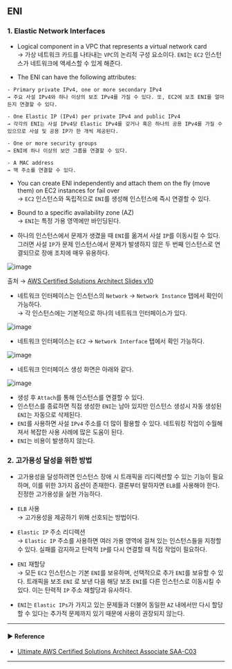 ## ENI
### 1. Elastic Network Interfaces
- Logical component in a VPC that represents a virtual network card  
→ 가상 네트워크 카드를 나타내는 `VPC`의 논리적 구성 요소이다. `ENI`는 `EC2` 인스턴스가 네트워크에 액세스할 수 있게 해준다.

- The ENI can have the following attributes:
~~~
- Primary private IPv4, one or more secondary IPv4
→ 주요 사설 IPv4와 하나 이상의 보조 IPv4를 가질 수 있다. 또, EC2에 보조 ENI를 얼마든지 연결할 수 있다.

- One Elastic IP (IPv4) per private IPv4 and public IPv4
→ 각각의 ENI는 사설 IPv4당 Elastic IPv4를 갖거나 혹은 하나의 공용 IPv4를 가질 수 있으므로 사설 및 공용 IP가 한 개씩 제공된다.

- One or more security groups
→ ENI에 하나 이상의 보안 그룹을 연결할 수 있다.

- A MAC address
→ 맥 주소를 연결할 수 있다.
~~~

- You can create ENI independently and attach them on the fly (move them) on EC2 instances for fail over  
→ `EC2` 인스턴스와 독립적으로 `ENI`를 생성해 인스턴스에 즉시 연결할 수 있다.

- Bound to a specific availability zone (AZ)  
→ `ENI`는 특정 가용 영역에만 바인딩된다.

- 하나의 인스턴스에서 문제가 생겼을 때 `ENI`를 옮겨서 사설 `IP`를 이동시킬 수 있다. 그러면 사설 `IP`가 문제 인스턴스에서 문제가 발생하지 않은 두 번째 인스턴스로 연결되므로 장애 조치에 매우 유용하다.

![image](https://user-images.githubusercontent.com/97398071/232232936-cc5ed9fe-1cda-493f-827b-82278fb89e5a.png)

출처 → [AWS Certified Solutions Architect Slides v10](https://courses.datacumulus.com/downloads/certified-solutions-architect-pn9/)

- 네트워크 인터페이스는 인스턴스의 `Network` → `Network Instance` 탭에서 확인이 가능하다.  
→ 각 인스턴스에는 기본적으로 하나의 네트워크 인터페이스가 있다.

![image](https://user-images.githubusercontent.com/97398071/232233225-4270f098-6906-471c-88bd-a351d47af171.png)

- 네트워크 인터페이스는 `EC2` → `Network Interface` 탭에서 확인 가능하다.

![image](https://user-images.githubusercontent.com/97398071/232233392-c3b49581-8882-4920-85a5-3c5b7ca6f19c.png)

- 네트워크 인터페이스 생성 화면은 아래와 같다.

![image](https://user-images.githubusercontent.com/97398071/232233504-867fa52b-920e-45fb-a46e-3106dfb6526b.png)

- 생성 후 `Attach`를 통해 인스턴스를 연결할 수 있다.
- 인스턴스를 종료하면 직접 생성한 `ENI`는 남아 있지만 인스턴스 생성시 자동 생성된 `ENI`는 자동으로 삭제된다.
- `ENI`를 사용하면 사설 `IPv4` 주소를 더 많이 활용할 수 있다. 네트워킹 작업이 수월해져서 복잡한 사용 사례에 많은 도움이 된다.
- `ENI`는 비용이 발생하지 않는다.

### 2. 고가용성 달성을 위한 방법
- 고가용성을 달성하려면 인스턴스 장애 시 트래픽을 리디렉션할 수 있는 기능이 필요하며, 이를 위한 3가지 옵션이 존재한다. 결론부터 말하자면 `ELB`를 사용해야 한다. 진정한 고가용성을 실현 가능하다.

- `ELB` 사용  
→ 고가용성을 제공하기 위해 선호되는 방법이다.

- `Elastic IP` 주소 리디렉션  
→ `Elastic IP` 주소를 사용하면 여러 가용 영역에 걸쳐 있는 인스턴스들을 지정할 수 있다. 실패를 감지하고 탄력적 `IP`를 다시 연결할 때 직접 작업이 필요하다.

- `ENI` 재할당  
→ 모든 `EC2` 인스턴스는 기본 `ENI`를 보유하며, 선택적으로 추가 `ENI`를 보유할 수 있다. 트래픽을 보조 `ENI` 로 보낸 다음 해당 보조 `ENI`를 다른 인스턴스로 이동시킬 수 있다. 이는 탄력적 `IP` 주소 재할당과 유사하다.

- `ENI`는 `Elastic IPs`가 가지고 있는 문제들과 더불어 동일한 `AZ` 내에서만 다시 할당할 수 있다는 추가적 문제까지 있기 때문에 사용이 권장되지 않는다.

---
#### ▶ Reference
- [Ultimate AWS Certified Solutions Architect Associate SAA-C03](https://www.udemy.com/course/aws-certified-solutions-architect-associate-saa-c03/)
---